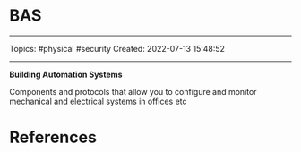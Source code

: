 # BAS
---
Topics: #physical #security
Created: 2022-07-13 15:48:52

---

**Building Automation Systems**

Components and protocols that allow you to configure and monitor mechanical and electrical systems in offices etc

# References
